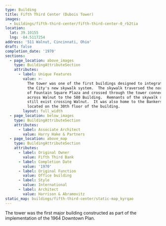 ```yaml
---
type: Building
title: Fifth Third Center (Dubois Tower)
images:
  - buildings/fifth-third-center/fifth-third-center-0_rb2tia
location:
  lat: 39.10155
  lng: -84.5117254
address: '511 Walnut, Cincinnati, Ohio'
draft: false
completion_date: '1970'
sections:
  - page_location: above_images
    type: BuildingAttributeSection
    attributes:
      - label: Unique Features
        value: >-
          The tower was one of the first buildings designed to integrate with
          the City's new skywalk system.  The skywalk traversed the north side
          of Fountain Square Plaza and crossed through the tower connecting
          across Walnut to the 580 Building.  Remnants of the skywalk system
          still exist crossing Walnut.  It was also home to the Bankers Club
          located on the 30th floor of the building.
        layout: full_width
  - page_location: below_images
    type: BuildingAttributeSection
    attributes:
      - label: Associate Architect
        value: Harry Hake & Partners
  - page_location: above_map
    type: BuildingAttributeSection
    attributes:
      - label: Original Owner
        value: Fifth Third Bank
      - label: Completion Date
        value: '1970'
      - label: Original Function
        value: Office building
      - label: Style
        value: International
      - label: Architect
        value: Harrison & Abramovitz
static_map: buildings/fifth-third-center/static-map_kyrqao
---
```


The tower was the first major building constructed as part of the implementation of the 1964 Downtown Plan.
